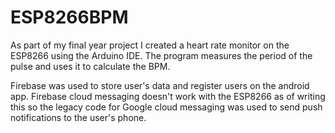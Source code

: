 # ESP8266BPM
As part of my final year project I created a heart rate monitor on the ESP8266 using the Arduino IDE. The program measures the period of the pulse and uses it to calculate the BPM. 

Firebase was used to store user's data and register users on the android app. Firebase cloud messaging doesn't work with the ESP8266 as of writing this so the legacy code for Google cloud messaging was used to send push notifications to the user's phone.
